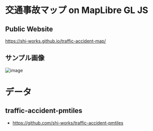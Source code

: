 # 交通事故マップ on MapLibre GL JS
## Public Website
https://shi-works.github.io/traffic-accident-map/

## サンプル画像
![image](https://user-images.githubusercontent.com/71203808/227756339-943c5006-102e-4c1e-9ff7-f9c5318571a3.png)

# データ
## traffic-accident-pmtiles
- https://github.com/shi-works/traffic-accident-pmtiles

